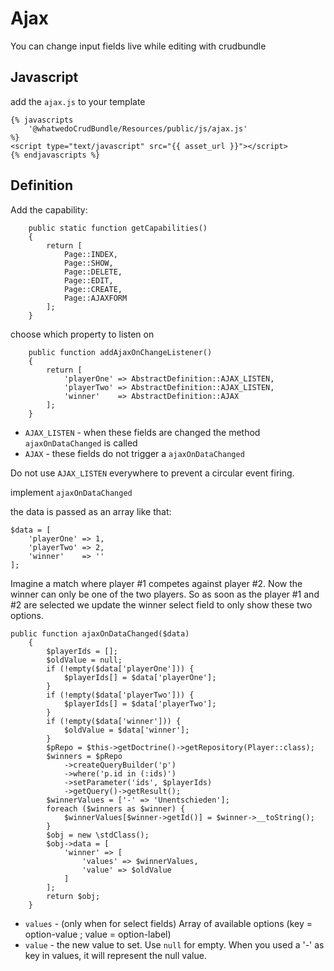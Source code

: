 # Ajax

You can change input fields live while editing with crudbundle

## Javascript
add the `ajax.js` to your template
```
{% javascripts
    '@whatwedoCrudBundle/Resources/public/js/ajax.js'
%}
<script type="text/javascript" src="{{ asset_url }}"></script>
{% endjavascripts %}
```

## Definition

Add the capability:
```
    public static function getCapabilities()
    {
        return [
            Page::INDEX,
            Page::SHOW,
            Page::DELETE,
            Page::EDIT,
            Page::CREATE,
            Page::AJAXFORM
        ];
    }
```

choose which property to listen on
``` 
    public function addAjaxOnChangeListener()
    {
        return [
            'playerOne' => AbstractDefinition::AJAX_LISTEN,
            'playerTwo' => AbstractDefinition::AJAX_LISTEN,
            'winner'    => AbstractDefinition::AJAX
        ];
    }
```

* `AJAX_LISTEN` - when these fields are changed the method `ajaxOnDataChanged` is called
* `AJAX` - these fields do not trigger a `ajaxOnDataChanged` 

Do not use `AJAX_LISTEN` everywhere to prevent a circular event firing. 

implement `ajaxOnDataChanged`

the data is passed as an array like that:
```
$data = [
	'playerOne' => 1,
	'playerTwo' => 2,
	'winner'    => ''
];
```
Imagine a match where player #1 competes against player #2. Now the winner can only be one of the two players. So as
soon as the player #1 and #2 are selected we update the winner select field to only show these two options. 
``` 
public function ajaxOnDataChanged($data)
    {
        $playerIds = [];
        $oldValue = null;
        if (!empty($data['playerOne'])) {
            $playerIds[] = $data['playerOne'];
        }
        if (!empty($data['playerTwo'])) {
            $playerIds[] = $data['playerTwo'];
        }
        if (!empty($data['winner'])) {
            $oldValue = $data['winner'];
        }
        $pRepo = $this->getDoctrine()->getRepository(Player::class);
        $winners = $pRepo
            ->createQueryBuilder('p')
            ->where('p.id in (:ids)')
            ->setParameter('ids', $playerIds)
            ->getQuery()->getResult();
        $winnerValues = ['-' => 'Unentschieden'];
        foreach ($winners as $winner) {
            $winnerValues[$winner->getId()] = $winner->__toString();
        }
        $obj = new \stdClass();
        $obj->data = [
            'winner' => [
                'values' => $winnerValues,
                'value' => $oldValue
            ]
        ];
        return $obj;
    }
```
* `values` - (only when for select fields) Array of available options (key = option-value ; value = option-label)
* `value` - the new value to set. Use `null` for empty. When you used a '-' as key in values, it will represent the null value.  
